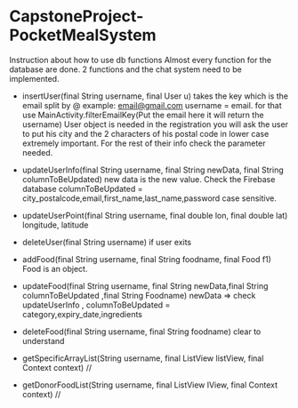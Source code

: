 # CapstoneProject-PocketMealSystem
Instruction about how to use db functions
Almost every function for the database are done. 2 functions and the chat system need to be implemented.
- insertUser(final String username, final User u) takes the key which is the email split by @
     example: email@gmail.com username = email.
     for that use MainActivity.filterEmailKey(Put the email here it will return the username)
     User object is needed in the registration you will ask the user to put his city and the 2 characters of 
     his postal code in lower case extremely important. For the rest of their info check the parameter needed.
     
 - updateUserInfo(final String username, final String newData, final String columnToBeUpdated) 
    new data is the new value. Check the Firebase database columnToBeUpdated = city_postalcode,email,first_name,last_name,password
    case sensitive.
    
 - updateUserPoint(final String username, final double lon, final double lat) 
     longitude, latitude
     

- deleteUser(final String username) 
   if user exits 
   
- addFood(final String username, final String foodname, final Food f1)
  Food is an object.
  
  
- updateFood(final String username, final String newData,final String columnToBeUpdated ,final String Foodname)
     newData => check updateUserInfo , columnToBeUpdated = category,expiry_date,ingredients

- deleteFood(final String username, final String foodname) 
    clear to understand
- getSpecificArrayList(String username, final ListView listView, final Context context)
    //
- getDonorFoodList(String username, final ListView lView, final Context context) 
   //
